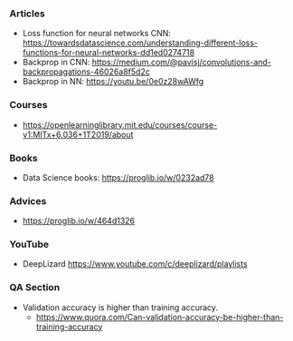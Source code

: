 ### Articles
- Loss function for neural networks CNN: https://towardsdatascience.com/understanding-different-loss-functions-for-neural-networks-dd1ed0274718
- Backprop in CNN: https://medium.com/@pavisj/convolutions-and-backpropagations-46026a8f5d2c
- Backprop in NN: https://youtu.be/0e0z28wAWfg

### Courses
- https://openlearninglibrary.mit.edu/courses/course-v1:MITx+6.036+1T2019/about

### Books
- Data Science books: https://proglib.io/w/0232ad78

### Advices
- https://proglib.io/w/464d1326

### YouTube
- DeepLizard https://www.youtube.com/c/deeplizard/playlists

### QA Section
- Validation accuracy is higher than training accuracy.
    - https://www.quora.com/Can-validation-accuracy-be-higher-than-training-accuracy